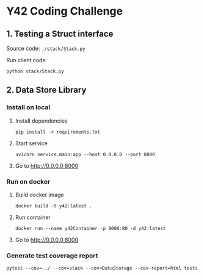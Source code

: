 # Y42 Coding Challenge
## 1. Testing a Struct interface
Source code: `./stack/Stack.py`

Run client code: 

```
python stack/Stack.py
```

## 2. Data Store Library
### Install on local
1. Install dependencies

    ```
    pip install -r requirements.txt
    ```

2. Start service

    ```
    uvicorn service.main:app --host 0.0.0.0 --port 8000
    ```

3. Go to http://0.0.0.0:8000

### Run on docker
1. Build docker image

    ```
    docker build -t y42:latest .
    ```

2. Run container
    ```
    docker run --name y42Container -p 8000:80 -d y42:latest
    ```

3. Go to http://0.0.0.0:8000
### Generate test coverage report

```
pytest --cov=../ --cov=stack --cov=DataStorage --cov-report=html tests
```
